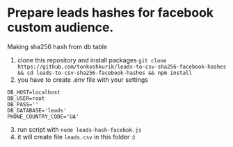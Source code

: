 # Prepare leads hashes for facebook custom audience.
Making sha256 hash from db table

1) clone this repository and install packages `git clone https://github.com/tonkoshkurik/leads-to-csv-sha256-facebook-hashes && cd leads-to-csv-sha256-facebook-hashes && npm install`
2) you have to create .env file with your settings
```
DB_HOST=localhost
DB_USER=root
DB_PASS=''
DB_DATABASE='leads'
PHONE_COUNTRY_CODE='UA'
```
3) run script with `node leads-hash-facebok.js`  
4) it will create file `leads.csv` in this folder :) 
